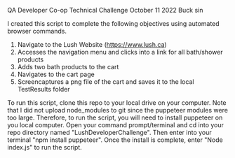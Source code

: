 QA Developer Co-op Technical Challenge
October 11 2022
Buck sin

I created this script to complete the following objectives using automated browser commands.

1. Navigate to the Lush Website (https://www.lush.ca)
2. Accesses the navigation menu and clicks into a link for all bath/shower products
3. Adds two bath products to the cart
4. Navigates to the cart page
4. Screencaptures a png file of the cart and saves it to the local TestResults folder

To run this script, clone this repo to your local drive on your computer. Note that I did not upload node_modules to git since the puppeteer modules were too large. Therefore, to run the script, you will need to install puppeteer on you local computer. Open your command prompt/terminal and cd into your repo directory named "LushDeveloperChallenge". Then enter into your terminal "npm install puppeteer". Once the install is complete, enter "Node index.js" to run the script.